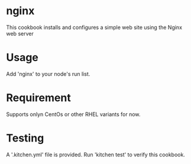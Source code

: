 # nginx

This cookbook installs and configures a simple web site using the Nginx web server

Usage
=======
Add 'nginx' to your node's run list.

Requirement
============
Supports onlyn CentOs or other RHEL variants for now.

Testing
=========
A '.kitchen.yml' file is provided. Run 'kitchen test' to verify this cookbook.
